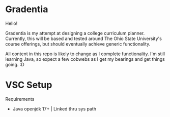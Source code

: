 # Gradentia
Hello!

Gradentia is my attempt at designing a college curriculum planner. Currently, this will be based and tested around The Ohio State University's course offerings, but should eventually achieve generic functionality.

All content in this repo is likely to change as I complete functionality. I'm still learning Java, so expect a few cobwebs as I get my bearings and get things going. :D

# VSC Setup

Requirements
* Java openjdk 17+ | Linked thru sys path


